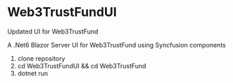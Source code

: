 # Web3TrustFundUI
Updated UI for Web3TrustFund


A .Net6 Blazor Server UI for Web3TrustFund using Syncfusion components

1. clone repository
2. cd Web3TrustFundUI && cd Web3TrustFund
3. dotnet run


